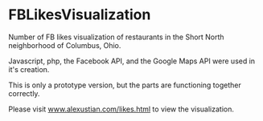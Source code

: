 FBLikesVisualization
====================

Number of FB likes visualization of restaurants in the Short North neighborhood of Columbus, Ohio.

Javascript, php, the Facebook API, and the Google Maps API were used in it's creation.  

This is only a prototype version, but the parts are functioning together correctly.  

Please visit www.alexustian.com/likes.html to view the visualization.


